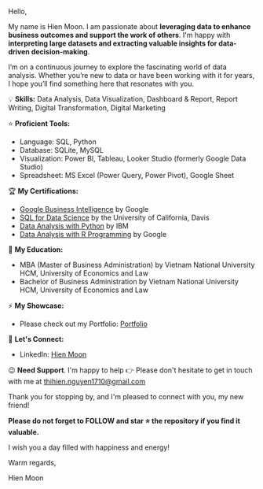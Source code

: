 Hello,

My name is Hien Moon. I am passionate about **leveraging data to enhance business outcomes and support the work of others**. I'm happy with **interpreting large datasets and extracting valuable insights for data-driven decision-making**. 

I’m on a continuous journey to explore the fascinating world of data analysis. Whether you’re new to data or have been working with it for years, I hope you’ll find something here that resonates with you.

💡 **Skills:** Data Analysis, Data Visualization, Dashboard & Report, Report Writing, Digital Transformation, Digital Marketing

⭐ **Proficient Tools:** 
+ Language: SQL, Python
+ Database: SQLite, MySQL
+ Visualization: Power BI, Tableau, Looker Studio (formerly Google Data Studio)
+ Spreadsheet: MS Excel (Power Query, Power Pivot), Google Sheet

🏆 **My Certifications:**
+ [Google Business Intelligence](https://www.coursera.org/account/accomplishments/professional-cert/D3XDQCBXMUJH) by Google
+ [SQL for Data Science](https://www.coursera.org/account/accomplishments/verify/DYV8GA4AZKEX) by the University of California, Davis
+ [Data Analysis with Python](https://www.coursera.org/account/accomplishments/verify/MP5H14K02Y4R) by IBM
+ [Data Analysis with R Programming](https://www.coursera.org/account/accomplishments/verify/TDLLKWBE9BRH) by Google


🌻 **My Education:**
+ MBA (Master of Business Administration) by Vietnam National University HCM, University of Economics and Law
+ Bachelor of Business Administration by Vietnam National University HCM, University of Economics and Law

⚡ **My Showcase:**
+ Please check out my Portfolio: [Portfolio](https://github.com/hienmoon1017/Portfolio)

👋 **Let's Connect:**
+ LinkedIn: [Hien Moon](https://www.linkedin.com/in/hiennt1017/)

😉 **Need Support**. I'm happy to help 👉 Please don't hesitate to get in touch with me at thihien.nguyen1710@gmail.com

Thank you for stopping by, and I'm pleased to connect with you, my new friend!

**Please do not forget to FOLLOW and star ⭐ the repository if you find it valuable.**

I wish you a day filled with happiness and energy!

Warm regards,

Hien Moon
